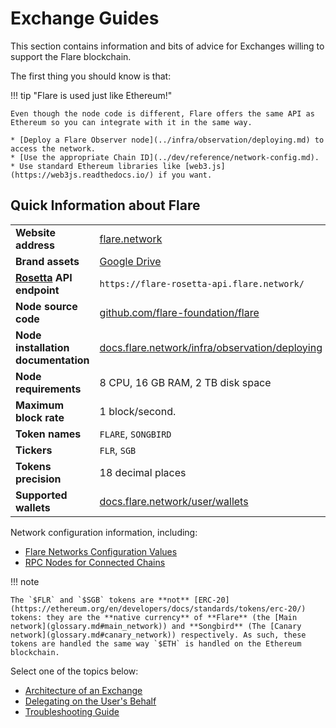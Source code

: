 <!-- ---
section_icon: exchange-icon.svg
section_icon_type: stroked-svg
--- -->

# Exchange Guides

This section contains information and bits of advice for Exchanges willing to support the Flare blockchain.

The first thing you should know is that:

!!! tip "Flare is used just like Ethereum!"

    Even though the node code is different, Flare offers the same API as Ethereum so you can integrate with it in the same way.

    * [Deploy a Flare Observer node](../infra/observation/deploying.md) to access the network.
    * [Use the appropriate Chain ID](../dev/reference/network-config.md).
    * Use standard Ethereum libraries like [web3.js](https://web3js.readthedocs.io/) if you want.

## Quick Information about Flare

|                                         |                                                                                     |
| --------------------------------------- | ----------------------------------------------------------------------------------- |
| **Website address**                     | [flare.network](https://flare.network)                                              |
| **Brand assets**                        | [Google Drive][brand-assets]                                                        |
| **[Rosetta][rosetta-api] API endpoint** | `https://flare-rosetta-api.flare.network/`                                          |
| **Node source code**                    | [github.com/flare-foundation/flare][github]                                         |
| **Node installation documentation**     | [docs.flare.network/infra/observation/deploying](../infra/observation/deploying.md) |
| **Node requirements**                   | 8 CPU, 16 GB RAM, 2 TB disk space                                                   |
| **Maximum block rate**                  | 1 block/second.                                                                     |
| **Token names**                         | `FLARE`, `SONGBIRD`                                                                 |
| **Tickers**                             | `FLR`, `SGB`                                                                        |
| **Tokens precision**                    | 18 decimal places                                                                   |
| **Supported wallets**                   | [docs.flare.network/user/wallets](../user/wallets/index.md)                         |

[brand-assets]: https://drive.google.com/drive/folders/1mPrtIBb2k88E4f1fguEm3eAXLW74xOry?usp=sharing
[github]: https://github.com/flare-foundation/flare
[rosetta-api]: <https://www.rosetta-api.org/>

Network configuration information, including:

* [Flare Networks Configuration Values](../dev/reference/network-config.md#flare-networks)
* [RPC Nodes for Connected Chains](../dev/reference/network-config.md#connected-networks)

!!! note

    The `$FLR` and `$SGB` tokens are **not** [ERC-20](https://ethereum.org/en/developers/docs/standards/tokens/erc-20/) tokens: they are the **native currency** of **Flare** (the [Main network](glossary.md#main_network)) and **Songbird** (The [Canary network](glossary.md#canary_network)) respectively. As such, these tokens are handled the same way `$ETH` is handled on the Ethereum blockchain.

Select one of the topics below:

* [Architecture of an Exchange](./architecture.md)
* [Delegating on the User's Behalf](./delegation.md)
* [Troubleshooting Guide](./troubleshooting.md)

